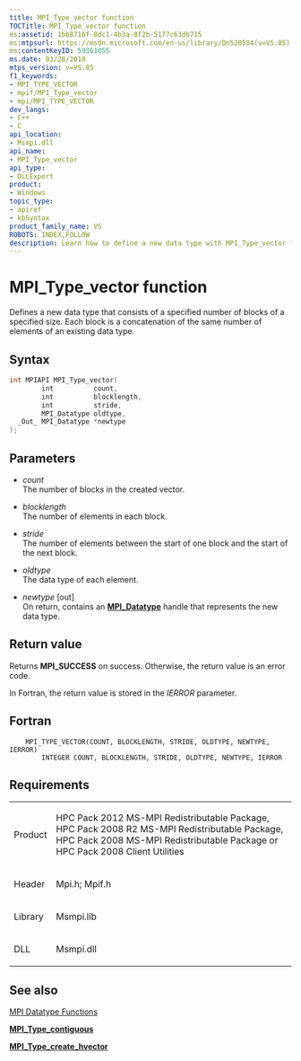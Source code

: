 ```yaml
---
title: MPI_Type_vector function
TOCTitle: MPI_Type_vector function
ms:assetid: 1bb8716f-8dc1-4b3a-8f2b-5177c63db715
ms:mtpsurl: https://msdn.microsoft.com/en-us/library/Dn520584(v=VS.85)
ms:contentKeyID: 59361055
ms.date: 03/28/2018
mtps_version: v=VS.85
f1_keywords:
- MPI_TYPE_VECTOR
- mpif/MPI_Type_vector
- mpi/MPI_TYPE_VECTOR
dev_langs:
- C++
- C
api_location:
- Msmpi.dll
api_name:
- MPI_Type_vector
api_type:
- DLLExport
product:
- Windows
topic_type:
- apiref
- kbSyntax
product_family_name: VS
ROBOTS: INDEX,FOLLOW
description: Learn how to define a new data type with MPI_Type_vector function on Microsoft's platform. Understand syntax, parameters, and return values.
---
```


# MPI\_Type\_vector function

Defines a new data type that consists of a specified number of blocks of a specified size. Each block is a concatenation of the same number of elements of an existing data type.

## Syntax

``` c++
int MPIAPI MPI_Type_vector(
        int          count,
        int          blocklength,
        int          stride,
        MPI_Datatype oldtype,
  _Out_ MPI_Datatype *newtype
);
```

## Parameters

  - *count*  
    The number of blocks in the created vector.

  - *blocklength*  
    The number of elements in each block.

  - *stride*  
    The number of elements between the start of one block and the start of the next block.

  - *oldtype*  
    The data type of each element.

  - *newtype* \[out\]  
    On return, contains an [**MPI\_Datatype**](mpi-datatype-enumeration.md) handle that represents the new data type.

## Return value

Returns **MPI\_SUCCESS** on success. Otherwise, the return value is an error code.

In Fortran, the return value is stored in the *IERROR* parameter.

## Fortran

``` FORTRAN
    MPI_TYPE_VECTOR(COUNT, BLOCKLENGTH, STRIDE, OLDTYPE, NEWTYPE, IERROR)
        INTEGER COUNT, BLOCKLENGTH, STRIDE, OLDTYPE, NEWTYPE, IERROR
```

## Requirements

<table>
<colgroup>
<col  />
<col  />
</colgroup>
<tbody>
<tr class="odd">
<td><p>Product</p></td>
<td><p>HPC Pack 2012 MS-MPI Redistributable Package, HPC Pack 2008 R2 MS-MPI Redistributable Package, HPC Pack 2008 MS-MPI Redistributable Package or HPC Pack 2008 Client Utilities</p></td>
</tr>
<tr class="even">
<td><p>Header</p></td>
<td>Mpi.h;
Mpif.h</td>
</tr>
<tr class="odd">
<td><p>Library</p></td>
<td>Msmpi.lib</td>
</tr>
<tr class="even">
<td><p>DLL</p></td>
<td>Msmpi.dll</td>
</tr>
</tbody>
</table>


## See also

[MPI Datatype Functions](mpi-datatype-functions.md)

[**MPI\_Type\_contiguous**](mpi-type-contiguous-function.md)

[**MPI\_Type\_create\_hvector**](mpi-type-create-hvector-function.md)

